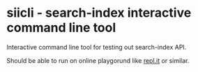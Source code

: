 # siicli - search-index interactive command line tool
Interactive command line tool for testing out search-index API.

Should be able to run on online playgorund like [repl.it](https://repl.it/) or similar.
